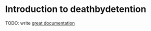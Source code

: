 # Introduction to deathbydetention

TODO: write [great documentation](http://jacobian.org/writing/what-to-write/)
